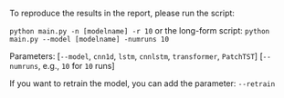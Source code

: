 To reproduce the results in the report, please run the script: 

`python main.py -n [modelname] -r 10`
or the long-form script: `python main.py --model [modelname] -numruns 10`

Parameters: 
  [`--model`, `cnn1d`, `lstm`, `cnnlstm`, `transformer`, `PatchTST`]
  [`--numruns`, e.g., `10` for `10` runs]

If you want to retrain the model, you can add the parameter: `--retrain`
